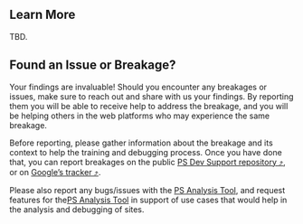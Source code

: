 ## Learn More

TBD.

## Found an Issue or Breakage?

Your findings are invaluable! Should you encounter any breakages or issues, make sure to reach out and share with us your findings. By reporting them you will be able to receive help to address the breakage, and you will be helping others in the web platforms who may experience the same breakage.

Before reporting, please gather information about the breakage and its context to help the training and debugging process. Once you have done that, you can report breakages on the public [PS Dev Support repository &#10548;](https://github.com/GoogleChromeLabs/privacy-sandbox-dev-support/), or on [Google’s tracker &#10548;](https://goo.gle/report-3pc-broken).

Please also report any bugs/issues with the [PS Analysis Tool](https://github.com/GoogleChromeLabs/ps-analysis-tool/issues/new?assignees=&labels=&projects=&template=bug_report.md&title=), and request features for the[PS Analysis Tool](https://github.com/GoogleChromeLabs/ps-analysis-tool/issues/new?assignees=&labels=&projects=&template=feature-request.md&title=) in support of use cases that would help in the analysis and debugging of sites.

